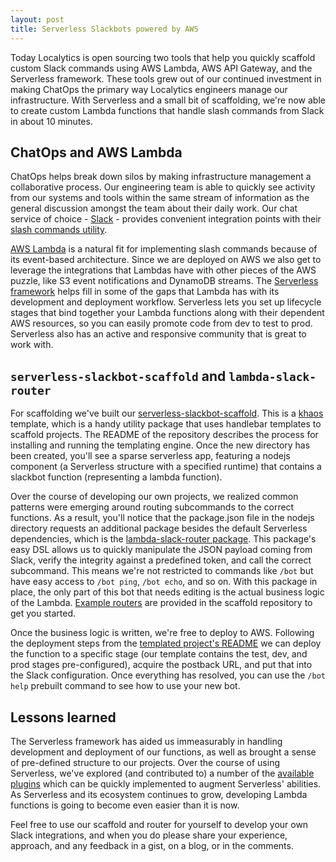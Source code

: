 ```yaml
---
layout: post
title: Serverless Slackbots powered by AWS
---
```


Today Localytics is open sourcing two tools that help you quickly scaffold custom Slack commands using AWS Lambda, AWS API Gateway, and the Serverless framework. These tools grew out of our continued investment in making ChatOps the primary way Localytics engineers manage our infrastructure. With Serverless and a small bit of scaffolding, we're now able to create custom Lambda functions that handle slash commands from Slack in about 10 minutes.

## ChatOps and AWS Lambda

ChatOps helps break down silos by making infrastructure management a collaborative process. Our engineering team is able to quickly see activity from our systems and tools within the same stream of information as the general discussion amongst the team about their daily work. Our chat service of choice - [Slack](https://slack.com) - provides convenient integration points with their [slash commands utility](https://slack.com/apps/manage/custom-integrations).

[AWS Lambda](https://aws.amazon.com/lambda/) is a natural fit for implementing slash commands because of its event-based architecture. Since we are deployed on AWS we also get to leverage the integrations that Lambdas have with other pieces of the AWS puzzle, like S3 event notifications and DynamoDB streams. The [Serverless framework](http://www.serverless.com/) helps fill in some of the gaps that Lambda has with its development and deployment workflow. Serverless lets you set up lifecycle stages that bind together your Lambda functions along with their dependent AWS resources, so you can easily promote code from dev to test to prod. Serverless also has an active and responsive community that is great to work with.

## `serverless-slackbot-scaffold` and `lambda-slack-router`

For scaffolding we've built our [serverless-slackbot-scaffold](https://github.com/localytics/serverless-slackbot-scaffold). This is a [khaos](https://github.com/segmentio/khaos) template, which is a handy utility package that uses handlebar templates to scaffold projects. The README of the repository describes the process for installing and running the templating engine. Once the new directory has been created, you'll see a sparse serverless app, featuring a nodejs component (a Serverless structure with a specified runtime) that contains a slackbot function (representing a lambda function).

Over the course of developing our own projects, we realized common patterns were emerging around routing subcommands to the correct functions. As a result, you'll notice that the package.json file in the nodejs directory requests an additional package besides the default Serverless dependencies, which is the [lambda-slack-router package](https://github.com/localytics/lambda-slack-router). This package's easy DSL allows us to quickly manipulate the JSON payload coming from Slack, verify the integrity against a predefined token, and call the correct subcommand. This means we're not restricted to commands like `/bot` but have easy access to `/bot ping`, `/bot echo`, and so on. With this package in place, the only part of this bot that needs editing is the actual business logic of the Lambda. [Example routers](https://github.com/localytics/serverless-slackbot-scaffold/tree/master/examples) are provided in the scaffold repository to get you started.

Once the business logic is written, we're free to deploy to AWS. Following the deployment steps from the [templated project's README](https://github.com/localytics/serverless-slackbot-scaffold/blob/master/template/README.md#deployment) we can deploy the function to a specific stage (our template contains the test, dev, and prod stages pre-configured), acquire the postback URL, and put that into the Slack configuration. Once everything has resolved, you can use the `/bot help` prebuilt command to see how to use your new bot.

## Lessons learned

The Serverless framework has aided us immeasurably in handling development and deployment of our functions, as well as brought a sense of pre-defined structure to our projects. Over the course of using Serverless, we've explored (and contributed to) a number of the [available plugins](https://github.com/serverless/serverless#plugins) which can be quickly implemented to augment Serverless' abilities. As Serverless and its ecosystem continues to grow, developing Lambda functions is going to become even easier than it is now.

Feel free to use our scaffold and router for yourself to develop your own Slack integrations, and when you do please share your experience, approach, and any feedback in a gist, on a blog, or in the comments.
